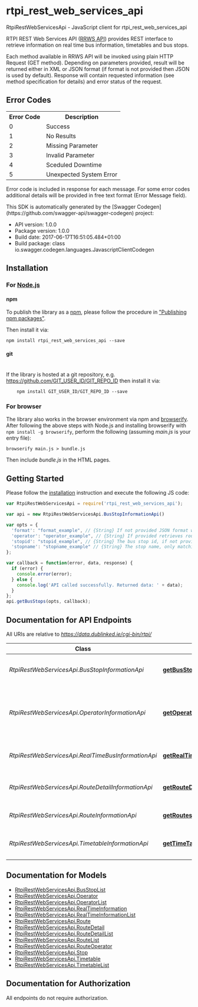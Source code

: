 # rtpi_rest_web_services_api

RtpiRestWebServicesApi - JavaScript client for rtpi_rest_web_services_api
<p>RTPI REST Web Services API (<a href=\"https://goo.gl/s6NTJe\">RRWS API</a>) provides REST interface to retrieve information on real time bus information, timetables and bus stops. </p> <p>Each method available in RRWS API will be invoked using plain HTTP Request (GET method). Depending on parameters provided, result will be returned either in XML or JSON format (if format is not provided then JSON is used by default). Response will contain requested information (see method specification for details) and error status of the request.</p>  <h2>Error Codes</h2> <table> <tr><th>Error Code</th><th>Description</th></tr> <tr><td>0</td><td>Success</td></tr> <tr><td>1</td><td>No Results</td></tr> <tr><td>2</td><td>Missing Parameter</td></tr> <tr><td>3</td><td>Invalid Parameter</td></tr> <tr><td>4</td><td>Sceduled Downtime</td></tr> <tr><td>5</td><td>Unexpected System Error</td></tr> </table> <p>Error code is included in response for each message. For some error codes additional details will be provided in free text format (Error Message field).</p> 
This SDK is automatically generated by the [Swagger Codegen](https://github.com/swagger-api/swagger-codegen) project:

- API version: 1.0.0
- Package version: 1.0.0
- Build date: 2017-06-17T16:51:05.484+01:00
- Build package: class io.swagger.codegen.languages.JavascriptClientCodegen

## Installation

### For [Node.js](https://nodejs.org/)

#### npm

To publish the library as a [npm](https://www.npmjs.com/),
please follow the procedure in ["Publishing npm packages"](https://docs.npmjs.com/getting-started/publishing-npm-packages).

Then install it via:

```shell
npm install rtpi_rest_web_services_api --save
```

#### git
#
If the library is hosted at a git repository, e.g.
https://github.com/GIT_USER_ID/GIT_REPO_ID
then install it via:

```shell
    npm install GIT_USER_ID/GIT_REPO_ID --save
```

### For browser

The library also works in the browser environment via npm and [browserify](http://browserify.org/). After following
the above steps with Node.js and installing browserify with `npm install -g browserify`,
perform the following (assuming *main.js* is your entry file):

```shell
browserify main.js > bundle.js
```

Then include *bundle.js* in the HTML pages.

## Getting Started

Please follow the [installation](#installation) instruction and execute the following JS code:

```javascript
var RtpiRestWebServicesApi = require('rtpi_rest_web_services_api');

var api = new RtpiRestWebServicesApi.BusStopInformationApi()

var opts = { 
  'format': "format_example", // {String} If not provided JSON format will be used by default
  'operator': "operator_example", // {String} If provided retrieves routes for the given operator
  'stopid': "stopid_example", // {String} The bus stop id, if not provided all bus stops are returned
  'stopname': "stopname_example" // {String} The stop name, only matching stops are returned
};

var callback = function(error, data, response) {
  if (error) {
    console.error(error);
  } else {
    console.log('API called successfully. Returned data: ' + data);
  }
};
api.getBusStops(opts, callback);

```

## Documentation for API Endpoints

All URIs are relative to *https://data.dublinked.ie/cgi-bin/rtpi/*

Class | Method | HTTP request | Description
------------ | ------------- | ------------- | -------------
*RtpiRestWebServicesApi.BusStopInformationApi* | [**getBusStops**](docs/BusStopInformationApi.md#getBusStops) | **GET** /busstopinformation | Endpoint to retrieve bus stop information
*RtpiRestWebServicesApi.OperatorInformationApi* | [**getOperators**](docs/OperatorInformationApi.md#getOperators) | **GET** /operatorinformation | Endpoint to retrieve information about route operators in the system
*RtpiRestWebServicesApi.RealTimeBusInformationApi* | [**getRealTimeBusInformation**](docs/RealTimeBusInformationApi.md#getRealTimeBusInformation) | **GET** /realtimebusinformation | Endpoint to retrieve real time bus information
*RtpiRestWebServicesApi.RouteDetailInformationApi* | [**getRouteDetail**](docs/RouteDetailInformationApi.md#getRouteDetail) | **GET** /routeinformation | Endpoint to retrieve route detail information
*RtpiRestWebServicesApi.RouteInformationApi* | [**getRoutes**](docs/RouteInformationApi.md#getRoutes) | **GET** /routelistinformation | Endpoint to retrieve list of routes
*RtpiRestWebServicesApi.TimetableInformationApi* | [**getTimeTable**](docs/TimetableInformationApi.md#getTimeTable) | **GET** /timetableinformation | Endpoint to retrieve timetable information


## Documentation for Models

 - [RtpiRestWebServicesApi.BusStopList](docs/BusStopList.md)
 - [RtpiRestWebServicesApi.Operator](docs/Operator.md)
 - [RtpiRestWebServicesApi.OperatorList](docs/OperatorList.md)
 - [RtpiRestWebServicesApi.RealTimeInformation](docs/RealTimeInformation.md)
 - [RtpiRestWebServicesApi.RealTimeInformationList](docs/RealTimeInformationList.md)
 - [RtpiRestWebServicesApi.Route](docs/Route.md)
 - [RtpiRestWebServicesApi.RouteDetail](docs/RouteDetail.md)
 - [RtpiRestWebServicesApi.RouteDetailList](docs/RouteDetailList.md)
 - [RtpiRestWebServicesApi.RouteList](docs/RouteList.md)
 - [RtpiRestWebServicesApi.RouteOperator](docs/RouteOperator.md)
 - [RtpiRestWebServicesApi.Stop](docs/Stop.md)
 - [RtpiRestWebServicesApi.Timetable](docs/Timetable.md)
 - [RtpiRestWebServicesApi.TimetableList](docs/TimetableList.md)


## Documentation for Authorization

 All endpoints do not require authorization.

